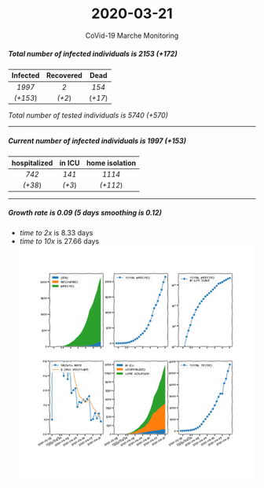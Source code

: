 <div align='center'>

# 2020-03-21
CoVid-19 Marche Monitoring
</div>

##### Total number of infected individuals is 2153 (+172)
Infected | Recovered | Dead
:---: | :---: | :---:
*1997* | *2* | *154*
*(+153*) | *(+2*) | (*+17*)

*Total number of tested individuals is 5740 (+570)*
***
##### Current number of infected individuals is 1997 (+153)
hospitalized | in ICU | home isolation
:---: | :---: | :---:
*742* |*141* |*1114*
*(+38*) |*(+3*) |*(+112*)
***
##### Growth rate is 0.09 (5 days smoothing is 0.12)
- *time to 2x* is 8.33 days
- *time to 10x* is 27.66 days
![stats][stats]

[stats]: stats_Marche.png
